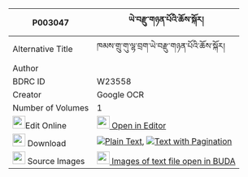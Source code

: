 |P003047|ཡེ་བརྫུ་གཉན་པོའི་ཆོས་སྐོར། 
| --- | --- 
|Alternative Title |ཁམས་གྲུ་གུ་ལྷ་བྲག་ཡེ་བརྫུ་གཉན་པོའི་ཆོས་སྐོར།
|Author | 
|BDRC ID | W23558
|Creator | Google OCR
|Number of Volumes| 1
|<img width="25" src="https://img.icons8.com/color/25/000000/edit-property.png">Edit Online| [<img width="25" src="https://avatars.githubusercontent.com/u/45091458?s=200&v=4"> Open in Editor](http://editor.openpecha.org/P003047)
|<img width="25" src="https://img.icons8.com/fluent/48/000000/download-2.png"/>  Download | [![](https://img.icons8.com/color/20/000000/txt.png)Plain Text](https://github.com/Openpecha/P003047/releases/download/v1/ye_dzu_nyenpo_i_chokor_plain_P003047.zip), [![](https://img.icons8.com/color/20/000000/txt.png)Text with Pagination](https://github.com/Openpecha/P003047/releases/download/v1/ye_dzu_nyenpo_i_chokor_pages_P003047.zip)
|<img width="25" src="https://img.icons8.com/plasticine/100/000000/pictures-folder.png"/>  Source Images | [<img width="25" src="https://library.bdrc.io/icons/BUDA-small.svg"> Images of text file open in BUDA](https://library.bdrc.io/show/bdr:W23558)